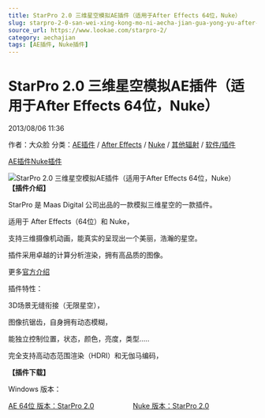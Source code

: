 ```yaml
---
title: StarPro 2.0 三维星空模拟AE插件（适用于After Effects 64位，Nuke）
slug: starpro-2-0-san-wei-xing-kong-mo-ni-aecha-jian-gua-yong-yu-after-effects-64wei-nuke
source_url: https://www.lookae.com/starpro-2/
category: aechajian
tags: [AE插件, Nuke插件]
---
```

# StarPro 2.0 三维星空模拟AE插件（适用于After Effects 64位，Nuke）

2013/08/06 11:36

作者：大众脸
分类：[AE插件](https://www.lookae.com/after-effects/aechajian/) / [After Effects](https://www.lookae.com/after-effects/) / [Nuke](https://www.lookae.com/qitarjcj/nukezy/) / [其他辐射](https://www.lookae.com/others/) / [软件/插件](https://www.lookae.com/qitarjcj/)

[AE插件](https://www.lookae.com/tag/ae%e6%8f%92%e4%bb%b6/)[Nuke插件](https://www.lookae.com/tag/nuke%e6%8f%92%e4%bb%b6/)

![StarPro 2.0 三维星空模拟AE插件（适用于After Effects 64位，Nuke）](https://www.lookae.com/wp-content/uploads/2013/08/StarPro2.jpg "StarPro 2.0 三维星空模拟AE插件（适用于After Effects 64位，Nuke）-LookAE.com")  
**【插件介绍】**

StarPro 是 Maas Digital 公司出品的一款模拟三维星空的一款插件。

适用于 After Effects（64位）和 Nuke，

支持三维摄像机动画，能真实的呈现出一个美丽，浩瀚的星空。

插件采用卓越的计算分析渲染，拥有高品质的图像。

更多[官方介绍](http://www.maasdigital.com/starpro/)

插件特性：

3D场景无缝衔接（无限星空），

图像抗锯齿，自身拥有动态模糊，

能独立控制位置，状态，颜色，亮度，类型…..

完全支持高动态范围渲染（HDRI）和无伽马编码，

**【插件下载】**

Windows 版本：

[AE 64位 版本：StarPro 2.0](https://www.400gb.com/file/27037707)                    [Nuke 版本：StarPro 2.0](https://www.400gb.com/file/27037990)

